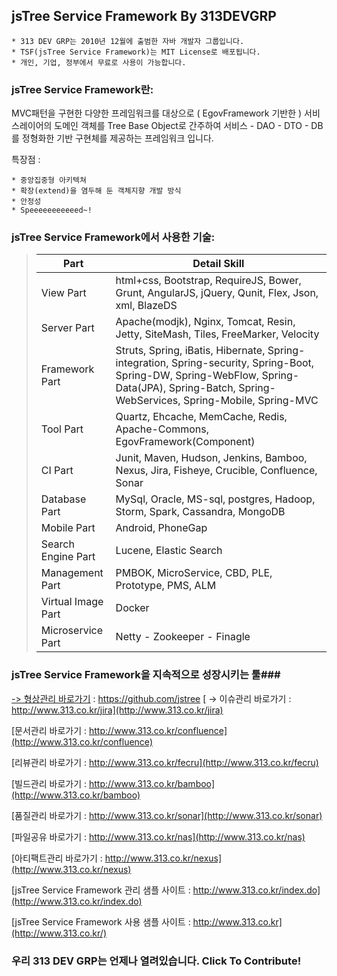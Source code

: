 ## jsTree Service Framework By 313DEVGRP ##

    * 313 DEV GRP는 2010년 12월에 출범한 자바 개발자 그룹입니다.
    * TSF(jsTree Service Framework)는 MIT License로 배포됩니다.
    * 개인, 기업, 정부에서 무료로 사용이 가능합니다.

### jsTree Service Framework란: ###

MVC패턴을 구현한 다양한 프레임워크를 대상으로 ( EgovFramework 기반한 ) 서비스레이어의 도메인 객체를 Tree Base Object로 간주하여 서비스 - DAO - DTO - DB를 정형화한 기반 구현체를 제공하는 프레임워크 입니다.

특장점 :

    * 중앙집중형 아키텍쳐
    * 확장(extend)을 염두해 둔 객체지향 개발 방식
    * 안정성
    * Speeeeeeeeeeed~!

### jsTree Service Framework에서 사용한 기술: ###

> Part              | Detail Skill
> -------------     | -------------
> View Part 	    | html+css, Bootstrap, RequireJS, Bower, Grunt, AngularJS, jQuery, Qunit, Flex, Json, xml, BlazeDS
> Server Part	    | Apache(modjk), Nginx, Tomcat, Resin, Jetty, SiteMash, Tiles, FreeMarker, Velocity
> Framework Part    | Struts, Spring, iBatis, Hibernate, Spring-integration, Spring-security, Spring-Boot, Spring-DW, Spring-WebFlow, Spring-Data(JPA), Spring-Batch, Spring-WebServices, Spring-Mobile, Spring-MVC
> Tool Part         | Quartz, Ehcache, MemCache, Redis, Apache-Commons, EgovFramework(Component)
> CI Part           | Junit, Maven, Hudson, Jenkins, Bamboo, Nexus, Jira, Fisheye, Crucible, Confluence, Sonar
> Database Part     | MySql, Oracle, MS-sql, postgres, Hadoop, Storm, Spark, Cassandra, MongoDB
> Mobile Part       | Android, PhoneGap
> Search Engine Part| Lucene, Elastic Search
> Management Part   | PMBOK, MicroService, CBD, PLE, Prototype, PMS, ALM
> Virtual Image Part| Docker
> Microservice Part | Netty - Zookeeper - Finagle


### jsTree Service Framework을 지속적으로 성장시키는 툴###

[ -> 형상관리 바로가기](https://github.com/jstree) : https://github.com/jstree
[ -> 이슈관리 바로가기 : http://www.313.co.kr/jira](http://www.313.co.kr/jira)

[문서관리 바로가기 : http://www.313.co.kr/confluence](http://www.313.co.kr/confluence)

[리뷰관리 바로가기 : http://www.313.co.kr/fecru](http://www.313.co.kr/fecru)

[빌드관리 바로가기 : http://www.313.co.kr/bamboo](http://www.313.co.kr/bamboo)

[품질관리 바로가기 : http://www.313.co.kr/sonar](http://www.313.co.kr/sonar)

[파일공유 바로가기 : http://www.313.co.kr/nas](http://www.313.co.kr/nas)

[아티팩트관리 바로가기 : http://www.313.co.kr/nexus](http://www.313.co.kr/nexus)

[jsTree Service Framework 관리 샘플 사이트 : http://www.313.co.kr/index.do](http://www.313.co.kr/index.do)

[jsTree Service Framework 사용 샘플 사이트 : http://www.313.co.kr](http://www.313.co.kr/)


### 우리 313 DEV GRP는 언제나 열려있습니다. Click To Contribute! ###


